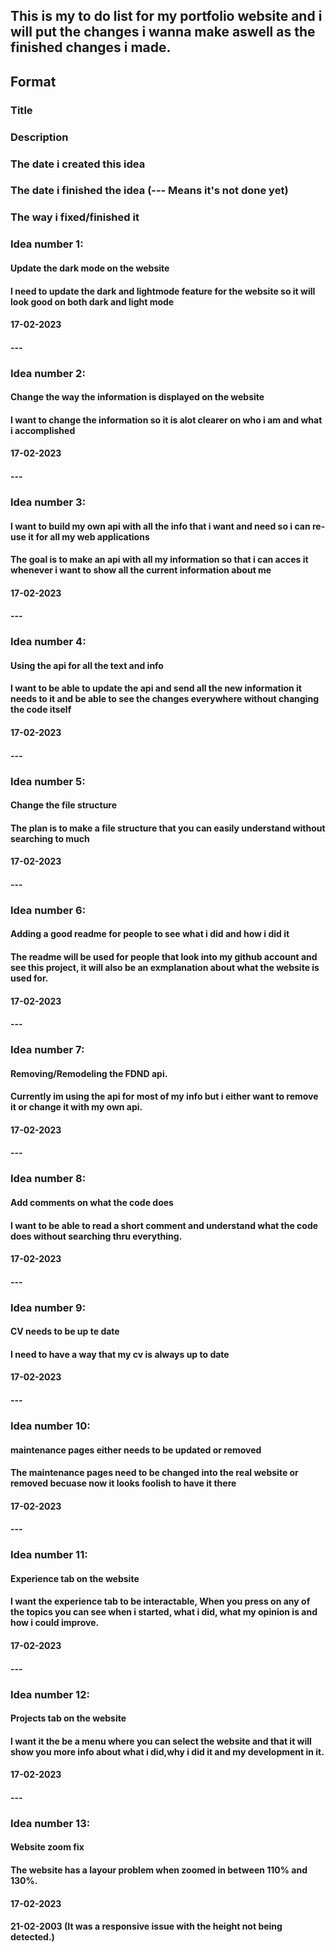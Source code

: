 ## This is my to do list for my portfolio website and i will put the changes i wanna make aswell as the finished changes i made.

## Format
### Title
### Description
### The date i created this idea
### The date i finished the idea (--- Means it's not done yet)
### The way i fixed/finished it


### Idea number 1:
#### Update the dark mode on the website
#### I need to update the dark and lightmode feature for the website so it will look good on both dark and light mode
#### 17-02-2023
#### ---

### Idea number 2:
#### Change the way the information is displayed on the website
#### I want to change the information so it is alot clearer on who i am and what i accomplished
#### 17-02-2023
#### ---

### Idea number 3:
#### I want to build my own api with all the info that i want and need so i can re-use it for all my web applications
#### The goal is to make an api with all my information so that i can acces it whenever i want to show all the current information about me
#### 17-02-2023
#### ---

### Idea number 4:
#### Using the api for all the text and info
#### I want to be able to update the api and send all the new information it needs to it and be able to see the changes everywhere without changing the code itself
#### 17-02-2023
#### ---

### Idea number 5:
#### Change the file structure
#### The plan is to make a file structure that you can easily understand without searching to much
#### 17-02-2023
#### ---

### Idea number 6:
#### Adding a good readme for people to see what i did and how i did it
#### The readme will be used for people that look into my github account and see this project, it will also be an exmplanation about what the website is used for.
#### 17-02-2023
#### ---

### Idea number 7:
#### Removing/Remodeling the FDND api.
#### Currently im using the api for most of my info but i either want to remove it or change it with my own api.
#### 17-02-2023
#### ---

### Idea number 8:
#### Add comments on what the code does
#### I want to be able to read a short comment and understand what the code does without searching thru everything. 
#### 17-02-2023
#### ---

### Idea number 9:
#### CV needs to be up te date
#### I need to have a way that my cv is always up to date
#### 17-02-2023
#### ---

### Idea number 10:
####  maintenance pages either needs to be updated or removed 
#### The maintenance pages need to be changed into the real website or removed becuase now it looks foolish to have it there
#### 17-02-2023
#### ---

### Idea number 11:
#### Experience tab on the website
#### I want the experience tab to be interactable, When you press on any of the topics you can see when i started, what i did, what my opinion is and how i could improve.
#### 17-02-2023
#### ---

### Idea number 12:
####  Projects tab on the website 
#### I want it the be a menu where you can select the website and that it will show you more info about what i did,why i did it and my development in it.
#### 17-02-2023
#### ---

### Idea number 13:
#### Website zoom fix
#### The website has a layour problem when zoomed in between 110% and 130%.
#### 17-02-2023
#### 21-02-2003 (It was a responsive issue with the height not being detected.)